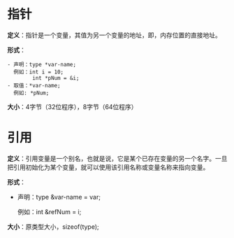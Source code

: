 # 指针

**定义**：指针是一个变量，其值为另一个变量的地址，即，内存位置的直接地址。

**形式**：

	- 声明：type *var-name; 
	  例如：int i = 10;
	        int *pNum = &i;
	- 取值：*var-name;
	  例如: *pNum;

**大小**：4字节（32位程序），8字节（64位程序）

# 引用

**定义**：引用变量是一个别名，也就是说，它是某个已存在变量的另一个名字。一旦把引用初始化为某个变量，就可以使用该引用名称或变量名称来指向变量。

**形式**：

- 声明：type &var-name = var;

  例如：int &refNum = i;

**大小**：原类型大小，sizeof(type);



